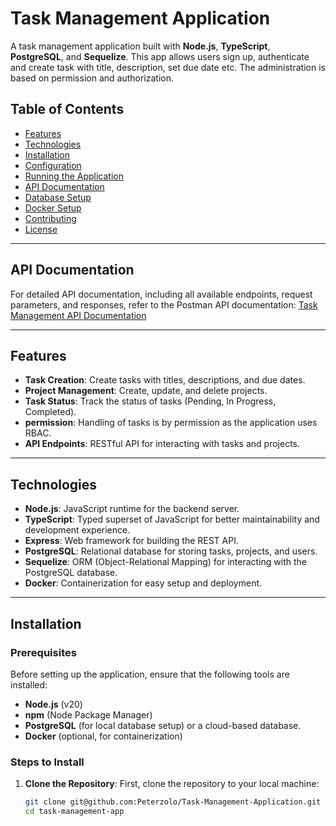 # **Task Management Application**

A task management application built with **Node.js**, **TypeScript**, **PostgreSQL**, and **Sequelize**. This app allows users sign up, authenticate and create task with title, description, set due date etc. The administration is based on permission and authorization. 

## **Table of Contents**

- [Features](#features)
- [Technologies](#technologies)
- [Installation](#installation)
- [Configuration](#configuration)
- [Running the Application](#running-the-application)
- [API Documentation](#api-documentation)
- [Database Setup](#database-setup)
- [Docker Setup](#docker-setup)
- [Contributing](#contributing)
- [License](#license)

---

## **API Documentation**

For detailed API documentation, including all available endpoints, request parameters, and responses, refer to the Postman API documentation: [Task Management API Documentation](https://documenter.getpostman.com/view/10754987/2sAYQZHs1H)

---

## **Features**

- **Task Creation**: Create tasks with titles, descriptions, and due dates.
- **Project Management**: Create, update, and delete projects.
- **Task Status**: Track the status of tasks (Pending, In Progress, Completed).
- **permission**: Handling of tasks is by permission as the application uses RBAC.
- **API Endpoints**: RESTful API for interacting with tasks and projects.

---

## **Technologies**

- **Node.js**: JavaScript runtime for the backend server.
- **TypeScript**: Typed superset of JavaScript for better maintainability and development experience.
- **Express**: Web framework for building the REST API.
- **PostgreSQL**: Relational database for storing tasks, projects, and users.
- **Sequelize**: ORM (Object-Relational Mapping) for interacting with the PostgreSQL database.
- **Docker**: Containerization for easy setup and deployment.

---

## **Installation**

### **Prerequisites**

Before setting up the application, ensure that the following tools are installed:

- **Node.js** (v20)
- **npm** (Node Package Manager)
- **PostgreSQL** (for local database setup) or a cloud-based database.
- **Docker** (optional, for containerization)

### **Steps to Install**

1. **Clone the Repository**:
   First, clone the repository to your local machine:

   ```bash
   git clone git@github.com:Peterzolo/Task-Management-Application.git
   cd task-management-app
